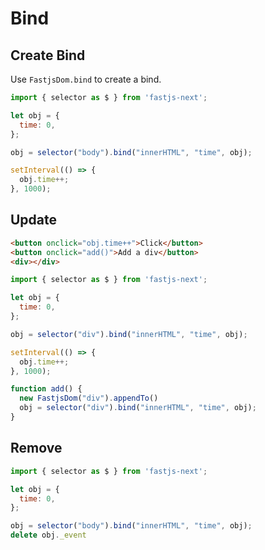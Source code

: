 # Bind <Badge type="warning" text="v1.2.0" />

## Create Bind

Use `FastjsDom.bind` to create a bind.

```javascript
import { selector as $ } from 'fastjs-next';

let obj = {
  time: 0,
};

obj = selector("body").bind("innerHTML", "time", obj);

setInterval(() => {
  obj.time++;
}, 1000);
```

## Update

```html
<button onclick="obj.time++">Click</button>
<button onclick="add()">Add a div</button>
<div></div>
```

```javascript
import { selector as $ } from 'fastjs-next';

let obj = {
  time: 0,
};

obj = selector("div").bind("innerHTML", "time", obj);

setInterval(() => {
  obj.time++;
}, 1000);

function add() {
  new FastjsDom("div").appendTo()
  obj = selector("div").bind("innerHTML", "time", obj);
}
```

## Remove

```javascript
import { selector as $ } from 'fastjs-next';

let obj = {
  time: 0,
};

obj = selector("body").bind("innerHTML", "time", obj);
delete obj._event
```